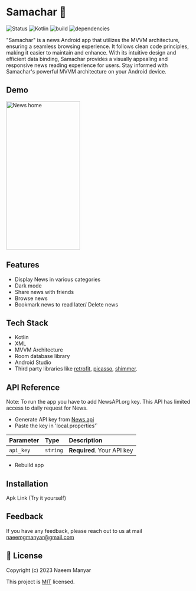 # Samachar 📰
![Status](https://img.shields.io/badge/Status-Active-brightgreen)
![Kotlin](https://img.shields.io/badge/Kotlin-100%25-brightgreen)
![build](https://img.shields.io/badge/build-passing-brightgreen)
![dependencies](https://img.shields.io/badge/dependencies-up%20to%20date-brightgreen)

"Samachar" is a news Android app that utilizes the MVVM architecture, ensuring a seamless browsing experience. It follows clean code principles, making it easier to maintain and enhance. With its intuitive design and efficient data binding, Samachar provides a visually appealing and responsive news reading experience for users. Stay informed with Samachar's powerful MVVM architecture on your Android device.

 ## Demo 
 
<img algn="center" src="https://github.com/Raj-m01/News-App/blob/master/screenshots/mainactivity.jpeg" alt="News home" style="width:200px;height:400px;">

## Features

* Display News in various categories 
* Dark mode
* Share news with friends
* Browse news
* Bookmark news to read later/ Delete news

## Tech Stack 

 * Kotlin
 * XML
 * MVVM Architecture
 * Room database library
 * Android Studio
 * Third party libraries like [retrofit](https://square.github.io/retrofit/), [picasso](https://square.github.io/picasso/), [shimmer](https://github.com/facebook/shimmer-android).

## API Reference

Note: To run the app you have to add NewsAPI.org key. This API has limited access to daily request for News. 
 * Generate API key from <a href="https://newsapi.org/">News api</a>
 *  Paste the key in 'local.properties'`

| Parameter | Type     | Description                |
| :-------- | :------- | :------------------------- |
| `api_key` | `string` | **Required**. Your API key |

 * Rebuild app
 
## Installation

Apk Link (Try it yourself)

## Feedback

If you have any feedback, please reach out to us at mail naeemgmanyar@gmail.com

## 📝 License 

Copyright (c) 2023 Naeem Manyar

This project is [MIT](https://github.com/naeem-manyar/Samachar/blob/master/LICENSE) licensed.
